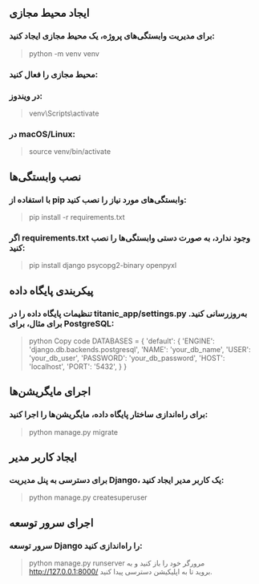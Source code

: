 ## ایجاد محیط مجازی

### برای مدیریت وابستگی‌های پروژه، یک محیط مجازی ایجاد کنید:


>python -m venv venv
### محیط مجازی را فعال کنید:

### در ویندوز:


>venv\Scripts\activate
### در macOS/Linux:


>source venv/bin/activate
## نصب وابستگی‌ها

### با استفاده از pip وابستگی‌های مورد نیاز را نصب کنید:


>pip install -r requirements.txt
### اگر requirements.txt وجود ندارد، به صورت دستی وابستگی‌ها را نصب کنید:


>  pip install django psycopg2-binary openpyxl
## پیکربندی پایگاه داده

### تنظیمات پایگاه داده را در titanic_app/settings.py به‌روزرسانی کنید. برای مثال، برای PostgreSQL:

>python
Copy code
DATABASES = {
    'default': {
        'ENGINE': 'django.db.backends.postgresql',
        'NAME': 'your_db_name',
        'USER': 'your_db_user',
        'PASSWORD': 'your_db_password',
        'HOST': 'localhost',
        'PORT': '5432',
    }
}
## اجرای مایگریشن‌ها

### برای راه‌اندازی ساختار پایگاه داده، مایگریشن‌ها را اجرا کنید:


>python manage.py migrate
## ایجاد کاربر مدیر

### برای دسترسی به پنل مدیریت Django، یک کاربر مدیر ایجاد کنید:


>python manage.py createsuperuser
## اجرای سرور توسعه

### سرور توسعه Django را راه‌اندازی کنید:

>python manage.py runserver
مرورگر خود را باز کنید و به http://127.0.0.1:8000/ بروید تا به اپلیکیشن دسترسی پیدا کنید.

